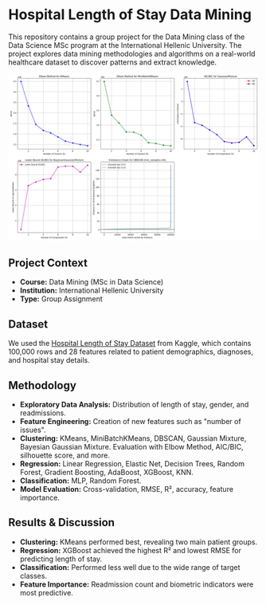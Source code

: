 # Hospital Length of Stay Data Mining

This repository contains a group project for the Data Mining class of the Data Science MSc program at the International Hellenic University. The project explores data mining methodologies and algorithms on a real-world healthcare dataset to discover patterns and extract knowledge.

![Clustering Evaluation](images/eval_plots.png)

## Project Context

- **Course:** Data Mining (MSc in Data Science)
- **Institution:** International Hellenic University
- **Type:** Group Assignment

## Dataset

We used the [Hospital Length of Stay Dataset](https://www.kaggle.com/datasets/aayushchou/hospital-length-of-stay-dataset-microsoft/data) from Kaggle, which contains 100,000 rows and 28 features related to patient demographics, diagnoses, and hospital stay details.

## Methodology

- **Exploratory Data Analysis:** Distribution of length of stay, gender, and readmissions.
- **Feature Engineering:** Creation of new features such as "number of issues".
- **Clustering:** KMeans, MiniBatchKMeans, DBSCAN, Gaussian Mixture, Bayesian Gaussian Mixture. Evaluation with Elbow Method, AIC/BIC, silhouette score, and more.
- **Regression:** Linear Regression, Elastic Net, Decision Trees, Random Forest, Gradient Boosting, AdaBoost, XGBoost, KNN.
- **Classification:** MLP, Random Forest.
- **Model Evaluation:** Cross-validation, RMSE, R², accuracy, feature importance.

## Results & Discussion

- **Clustering:** KMeans performed best, revealing two main patient groups.
- **Regression:** XGBoost achieved the highest R² and lowest RMSE for predicting length of stay.
- **Classification:** Performed less well due to the wide range of target classes.
- **Feature Importance:** Readmission count and biometric indicators were most predictive.
